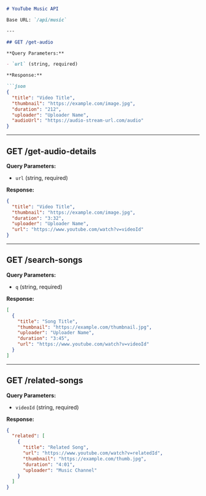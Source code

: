 ````md
# YouTube Music API

Base URL: `/api/music`

---

## GET /get-audio

**Query Parameters:**

- `url` (string, required)

**Response:**

```json
{
  "title": "Video Title",
  "thumbnail": "https://example.com/image.jpg",
  "duration": "212",
  "uploader": "Uploader Name",
  "audioUrl": "https://audio-stream-url.com/audio"
}
````

---

## GET /get-audio-details

**Query Parameters:**

* `url` (string, required)

**Response:**

```json
{
  "title": "Video Title",
  "thumbnail": "https://example.com/image.jpg",
  "duration": "3:32",
  "uploader": "Uploader Name",
  "url": "https://www.youtube.com/watch?v=videoId"
}
```

---

## GET /search-songs

**Query Parameters:**

* `q` (string, required)

**Response:**

```json
[
  {
    "title": "Song Title",
    "thumbnail": "https://example.com/thumbnail.jpg",
    "uploader": "Uploader Name",
    "duration": "3:45",
    "url": "https://www.youtube.com/watch?v=videoId"
  }
]
```

---

## GET /related-songs

**Query Parameters:**

* `videoId` (string, required)

**Response:**

```json
{
  "related": [
    {
      "title": "Related Song",
      "url": "https://www.youtube.com/watch?v=relatedId",
      "thumbnail": "https://example.com/thumb.jpg",
      "duration": "4:01",
      "uploader": "Music Channel"
    }
  ]
}
```

